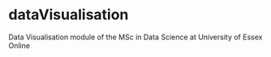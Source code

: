 # dataVisualisation
Data Visualisation module of the MSc in Data Science at University of Essex Online
